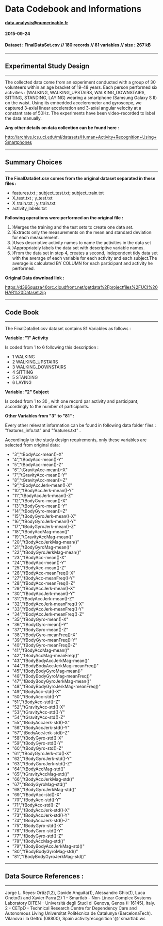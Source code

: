 <!-- R Commander Markdown Template -->

Data Codebook and Informations
=======================

#### data.analysis@numericable.fr

#### 2015-09-24

#### Dataset : FinalDataSet.csv // 180 records // 81 variables // size : 267 kB


------------------------------------------------------------------------------------------
Experimental Study Design
------------------------------------------------------------------------------------------
------------------------------------------------------------------------------------------
The collected data come from an experiment conducted with a group of 30 volunteers within 
an age bracket of 19-48 years. Each person performed six activities :
(WALKING, WALKING_UPSTAIRS, WALKING_DOWNSTAIRS, SITTING, STANDING, LAYING) wearing a 
smartphone (Samsung Galaxy S II) on the waist. Using its embedded accelerometer and 
gyroscope, we captured 3-axial linear acceleration and 3-axial angular velocity 
at a constant rate of 50Hz. 
The experiments have been video-recorded to label the data manually. 

**Any other details on data collection can be found here :**

http://archive.ics.uci.edu/ml/datasets/Human+Activity+Recognition+Using+Smartphones

------------------------------------------------------------------------------------------
Summary Choices
------------------------------------------------------------------------------------------
------------------------------------------------------------------------------------------
**The FinalDataSet.csv comes from the original dataset separated in these files :**

* features.txt ; subject_test.txt; subject_train.txt
* X_test.txt ; y_test.txt
* X_train.txt ; y_train.txt
* activity_labels.txt

**Following operations were performed on the original file :**

 1. )Merges the training and the test sets to create one data set.
 2. )Extracts only the measurements on the mean and standard deviation for each measurement. 
 3. )Uses descriptive activity names to name the activities in the data set
 4. )Appropriately labels the data set with descriptive variable names. 
 5. )From the data set in step 4, creates a second, independent tidy data set with the 
     average of each variable for each activity and each subject.The average is calculated 
     BY COLUMN for each participant and activity he performed.

**Original Data download link :**

https://d396qusza40orc.cloudfront.net/getdata%2Fprojectfiles%2FUCI%20HAR%20Dataset.zip

------------------------------------------------------------------------------------------
Code Book
------------------------------------------------------------------------------------------
------------------------------------------------------------------------------------------
The FinalDataSet.csv dataset contains 81 Variables as follows :


**Variable :"1" Activity**

Is coded from 1 to 6 following this description :

* 1 WALKING
* 2 WALKING_UPSTAIRS
* 3 WALKING_DOWNSTAIRS
* 4 SITTING
* 5 STANDING
* 6 LAYING

**Variable :"2" Subject**

Is coded from 1 to 30 , with one record par activity and participant, accordingly to the 
number of participants.

**Other Variables from "3" to "81" :**

Every other relevant information can be found in following data folder files :
"features_info.txt" and "features.txt" .

Accordingly to the study design requirements, only these variables are selected from original data:

* "3","tBodyAcc-mean()-X" 
* "4","tBodyAcc-mean()-Y"
* "5","tBodyAcc-mean()-Z"
* "6","tGravityAcc-mean()-X"
* "7","tGravityAcc-mean()-Y"
* "8","tGravityAcc-mean()-Z"
* "9","tBodyAccJerk-mean()-X"
* "10","tBodyAccJerk-mean()-Y"
* "11","tBodyAccJerk-mean()-Z"
* "12","tBodyGyro-mean()-X"
* "13","tBodyGyro-mean()-Y"
* "14","tBodyGyro-mean()-Z"
* "15","tBodyGyroJerk-mean()-X"
* "16","tBodyGyroJerk-mean()-Y"
* "17","tBodyGyroJerk-mean()-Z"
* "18","tBodyAccMag-mean()"
* "19","tGravityAccMag-mean()"
* "20","tBodyAccJerkMag-mean()"
* "21","tBodyGyroMag-mean()"
* "22","tBodyGyroJerkMag-mean()"
* "23","fBodyAcc-mean()-X"
* "24","fBodyAcc-mean()-Y"
* "25","fBodyAcc-mean()-Z"
* "26","fBodyAcc-meanFreq()-X"
* "27","fBodyAcc-meanFreq()-Y"
* "28","fBodyAcc-meanFreq()-Z"
* "29","fBodyAccJerk-mean()-X"
* "30","fBodyAccJerk-mean()-Y"
* "31","fBodyAccJerk-mean()-Z"
* "32","fBodyAccJerk-meanFreq()-X"
* "33","fBodyAccJerk-meanFreq()-Y"
* "34","fBodyAccJerk-meanFreq()-Z"
* "35","fBodyGyro-mean()-X"
* "36","fBodyGyro-mean()-Y"
* "37","fBodyGyro-mean()-Z"
* "38","fBodyGyro-meanFreq()-X"
* "39","fBodyGyro-meanFreq()-Y"
* "40","fBodyGyro-meanFreq()-Z"
* "41","fBodyAccMag-mean()"
* "42","fBodyAccMag-meanFreq()"
* "43","fBodyBodyAccJerkMag-mean()"
* "44","fBodyBodyAccJerkMag-meanFreq()"
* "45","fBodyBodyGyroMag-mean()"
* "46","fBodyBodyGyroMag-meanFreq()"
* "47","fBodyBodyGyroJerkMag-mean()"
* "48","fBodyBodyGyroJerkMag-meanFreq()"
* "49","tBodyAcc-std()-X"
* "50","tBodyAcc-std()-Y"
* "51","tBodyAcc-std()-Z"
* "52","tGravityAcc-std()-X"
* "53","tGravityAcc-std()-Y"
* "54","tGravityAcc-std()-Z"
* "55","tBodyAccJerk-std()-X"
* "56","tBodyAccJerk-std()-Y"
* "57","tBodyAccJerk-std()-Z"
* "58","tBodyGyro-std()-X"
* "59","tBodyGyro-std()-Y"
* "60","tBodyGyro-std()-Z"
* "61","tBodyGyroJerk-std()-X"
* "62","tBodyGyroJerk-std()-Y"
* "63","tBodyGyroJerk-std()-Z"
* "64","tBodyAccMag-std()"
* "65","tGravityAccMag-std()"
* "66","tBodyAccJerkMag-std()"
* "67","tBodyGyroMag-std()"
* "68","tBodyGyroJerkMag-std()"
* "69","fBodyAcc-std()-X"
* "70","fBodyAcc-std()-Y"
* "71","fBodyAcc-std()-Z"
* "72","fBodyAccJerk-std()-X"
* "73","fBodyAccJerk-std()-Y"
* "74","fBodyAccJerk-std()-Z"
* "75","fBodyGyro-std()-X"
* "76","fBodyGyro-std()-Y"
* "77","fBodyGyro-std()-Z"
* "78","fBodyAccMag-std()"
* "79","fBodyBodyAccJerkMag-std()"
* "80","fBodyBodyGyroMag-std()"
* "81","fBodyBodyGyroJerkMag-std()"

------------------------------------------------------------------------------------------
Data Source References :
------------------------------------------------------------------------------------------
------------------------------------------------------------------------------------------
Jorge L. Reyes-Ortiz(1,2), Davide Anguita(1), Alessandro Ghio(1), Luca Oneto(1) and Xavier Parra(2)
1 - Smartlab - Non-Linear Complex Systems Laboratory
DITEN - Università degli Studi di Genova, Genoa (I-16145), Italy.
2 - CETpD - Technical Research Centre for Dependency Care and Autonomous Living
Universitat Politècnica de Catalunya (BarcelonaTech). Vilanova i la Geltrú (08800), Spain
activityrecognition '@' smartlab.ws 








